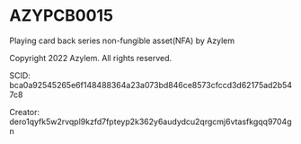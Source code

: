 # AZYPCB0015
Playing card back series non-fungible asset(NFA) by Azylem

Copyright 2022 Azylem. All rights reserved.

SCID: bca0a92545265e6f148488364a23a073bd846ce8573cfccd3d62175ad2b547c8

Creator: dero1qyfk5w2rvqpl9kzfd7fpteyp2k362y6audydcu2qrgcmj6vtasfkgqq9704gn
